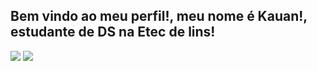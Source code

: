 ## Bem vindo ao meu perfil!, meu nome é Kauan!, estudante de DS na Etec de lins!
 
<div> 
  <a href="https://instagram.com/kauan_matheus260" target="_blank"><img src="https://img.shields.io/badge/-Instagram-%23E4405F?style=for-the-badge&logo=instagram&logoColor=white" target="_blank"></a>
 <a href="https://discord.gg/wagxzStdcR" target="_blank"><img src="https://img.shields.io/badge/Discord-7289DA?style=for-the-badge&logo=discord&logoColor=white" target="_blank"></a> 
 
</div>
